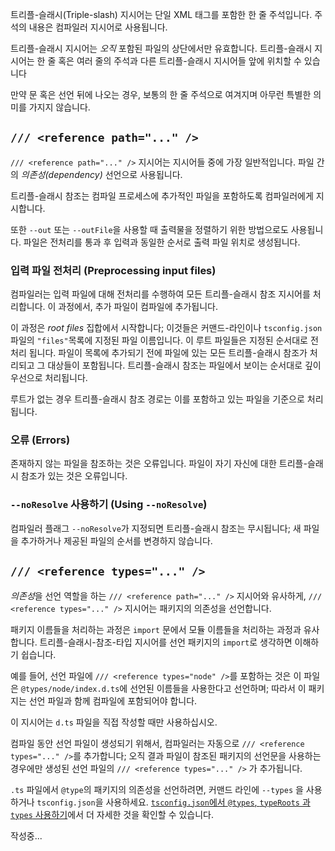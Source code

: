 트리플-슬래시(Triple-slash) 지시어는 단일 XML 태그를 포함한 한 줄 주석입니다.
주석의 내용은 컴파일러 지시어로 사용됩니다.

트리플-슬래시 지시어는 *오직* 포함된 파일의 상단에서만 유효합니다.
트리플-슬래시 지시어는 한 줄 혹은 여러 줄의 주석과 다른 트리플-슬래시 지시어들 앞에 위치할 수 있습니다

만약 문 혹은 선언 뒤에 나오는 경우, 보통의 한 줄 주석으로 여겨지며 아무런 특별한 의미를 가지지 않습니다.

## `/// <reference path="..." />`

`/// <reference path="..." />` 지시어는 지시어들 중에 가장 일반적입니다.
파일 간의 *의존성(dependency)* 선언으로 사용됩니다.

트리플-슬래시 참조는 컴파일 프로세스에 추가적인 파일을 포함하도록 컴파일러에게 지시합니다.

또한 `--out` 또는 `--outFile`을 사용할 때 출력물을 정렬하기 위한 방법으로도 사용됩니다.
파일은 전처리를 통과 후 입력과 동일한 순서로 출력 파일 위치로 생성됩니다.

### 입력 파일 전처리 (Preprocessing input files)

컴파일러는 입력 파일에 대해 전처리를 수행하여 모든 트리플-슬래시 참조 지시어를 처리합니다.
이 과정에서, 추가 파일이 컴파일에 추가됩니다.

이 과정은 *root files* 집합에서 시작합니다;
이것들은 커맨드-라인이나 `tsconfig.json` 파일의 `"files"`목록에 지정된 파일 이름입니다.
이 루트 파일들은 지정된 순서대로 전처리 됩니다.
파일이 목록에 추가되기 전에 파일에 있는 모든 트리플-슬래시 참조가 처리되고 그 대상들이 포함됩니다.
트리플-슬래시 참조는 파일에서 보이는 순서대로 깊이 우선으로 처리됩니다.

루트가 없는 경우 트리플-슬래시 참조 경로는 이를 포함하고 있는 파일을 기준으로 처리됩니다.

### 오류 (Errors)

존재하지 않는 파일을 참조하는 것은 오류입니다.
파일이 자기 자신에 대한 트리플-슬래시 참조가 있는 것은 오류입니다.

### `--noResolve` 사용하기 (Using `--noResolve`)

컴파일러 플래그 `--noResolve`가 지정되면 트리플-슬래시 참조는 무시됩니다; 새 파일을 추가하거나 제공된 파일의 순서를 변경하지 않습니다.

## `/// <reference types="..." />`

*의존성*을 선언 역할을 하는 `/// <reference path="..." />` 지시어와 유사하게, `/// <reference types="..." />` 지시어는 패키지의 의존성을 선언합니다.

패키지 이름들을 처리하는 과정은 `import` 문에서 모듈 이름들을 처리하는 과정과 유사합니다.
트리플-슬래시-참조-타입 지시어를 선언 패키지의 `import`로 생각하면 이해하기 쉽습니다.

예를 들어, 선언 파일에 `/// <reference types="node" />`를 포함하는 것은 이 파일은 `@types/node/index.d.ts`에 선언된 이름들을 사용한다고 선언하며; 따라서 이 패키지는 선언 파일과 함께 컴파일에 포함되어야 합니다.

이 지시어는 `d.ts` 파일을 직접 작성할 때만 사용하십시오.

컴파일 동안 선언 파일이 생성되기 위해서, 컴파일러는 자동으로 `/// <reference types="..." />`를 추가합니다;
오직 결과 파일이 참조된 패키지의 선언문을 사용하는 경우에만 생성된 선언 파일의 `/// <reference types="..." />` 가 추가됩니다.

`.ts` 파일에서 `@type`의 패키지의 의존성을 선언하려면, 커맨드 라인에 `--types` 을 사용하거나  `tsconfig.json`을 사용하세요.
[`tsconfig.json`에서 `@types`, `typeRoots` 과 `types` 사용하기](https://www.typescriptlang.org/docs/handbook/tsconfig-json.html#types-typeroots-and-types)에서 더 자세한 것을 확인할 수 있습니다.

작성중...
